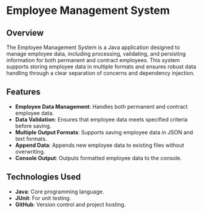 # Employee Management System

## Overview
The Employee Management System is a Java application designed to manage employee data, including processing, validating, and persisting information for both permanent and contract employees. This system supports storing employee data in multiple formats and ensures robust data handling through a clear separation of concerns and dependency injection.

## Features
- **Employee Data Management**: Handles both permanent and contract employee data.
- **Data Validation**: Ensures that employee data meets specified criteria before saving.
- **Multiple Output Formats**: Supports saving employee data in JSON and text formats.
- **Append Data**: Appends new employee data to existing files without overwriting.
- **Console Output**: Outputs formatted employee data to the console.

## Technologies Used
- **Java**: Core programming language.
- **JUnit**: For unit testing.
- **GitHub**: Version control and project hosting.
